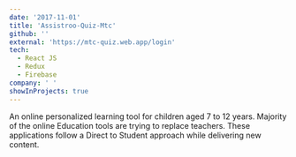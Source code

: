 ```yaml
---
date: '2017-11-01'
title: 'Assistroo-Quiz-Mtc'
github: ''
external: 'https://mtc-quiz.web.app/login'
tech:
  - React JS
  - Redux
  - Firebase
company: ' '
showInProjects: true
---
```


An online personalized learning tool for children aged 7 to 12 years. Majority of the online Education tools are trying to replace teachers. These applications follow a Direct to Student approach while delivering new content.